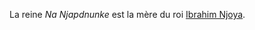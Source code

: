 <!-- TITLE: Na Njapdnunke -->
<!-- SUBTITLE: Présentaiton de la reine Na Njapdnunke -->

La reine *Na Njapdnunke* est la mère du roi [Ibrahim Njoya](/personnalite/homme/noble/souverain/roi/afrique/centre/bamoun/ibrahim-njoya).